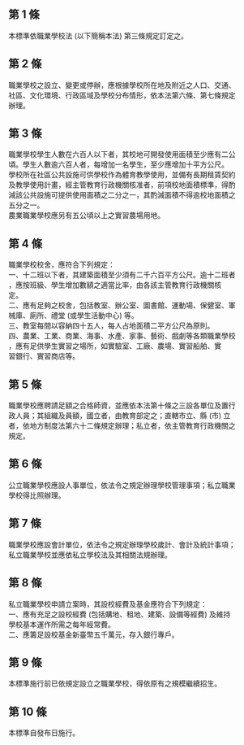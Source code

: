 第 1 條
-------
本標準依職業學校法 (以下簡稱本法) 第三條規定訂定之。

第 2 條
-------
職業學校之設立、變更或停辦，應根據學校所在地及附近之人口、交通、  
社區、文化環境、行政區域及學校分布情形，依本法第六條、第七條規定  
辦理。

第 3 條
-------
職業學校學生人數在六百人以下者，其校地可開發使用面積至少應有二公  
頃。學生人數逾六百人者，每增加一名學生，至少應增加十平方公尺。  
學校所在社區公共設施可供學校作為體育教學使用，並備有長期租賃契約  
及教學使用計畫，經主管教育行政機關核准者，前項校地面積標準，得酌  
減該公共設施可提供使用面積之二分之一，其酌減面積不得逾校地面積之  
五分之一。  
農業職業學校應另有五公頃以上之實習農場用地。

第 4 條
-------
職業學校校舍，應符合下列規定：  
一、十二班以下者，其建築面積至少須有二千六百平方公尺。逾十二班者  
    ，應按班級、學生增加數額之適當比率，由各該主管教育行政機關核  
    定。  
二、應有足夠之校舍，包括教室、辦公室、圖書館、運動場、保健室、軍  
    械庫、廁所、禮堂 (或學生活動中心) 等。  
三、教室每間以容納四十五人，每人占地面積二平方公尺為原則。  
四、農業、工業、商業、海事、水產、家事、藝術、戲劇等各類職業學校  
    ，應有足供學生實習之場所，如實驗室、工廠、農場、實習船舶、實  
    習銀行、實習商店等。

第 5 條
-------
職業學校應聘請足額之合格師資，並應依本法第十條之三設各單位及置行  
政人員；其組織及員額，國立者，由教育部定之；直轄市立、縣 (市) 立  
者，依地方制度法第六十二條規定辦理；私立者，依主管教育行政機關之  
規定。

第 6 條
-------
公立職業學校應設人事單位，依法令之規定辦理學校管理事項；私立職業  
學校得比照辦理。

第 7 條
-------
職業學校應設會計單位，依法令之規定辦理學校歲計、會計及統計事項；  
私立職業學校並應依私立學校法及其相關法規辦理。

第 8 條
-------
私立職業學校申請立案時，其設校經費及基金應符合下列規定：  
一、應有充足之設校經費 (包括購地、租地、建築、設備等經費) 及維持  
    學校基本運作所需之每年經常費。  
二、應籌足設校基金新臺幣五千萬元，存入銀行專戶。

第 9 條
-------
本標準施行前已依規定設立之職業學校，得依原有之規模繼續招生。

第 10 條
--------
本標準自發布日施行。

